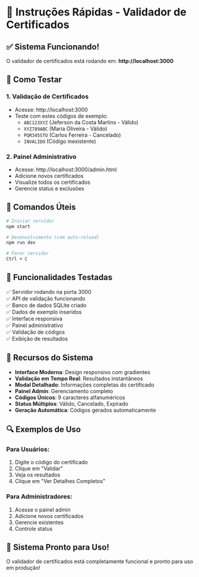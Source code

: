 # 🚀 Instruções Rápidas - Validador de Certificados

## ✅ Sistema Funcionando!

O validador de certificados está rodando em: **http://localhost:3000**

## 🎯 Como Testar

### 1. Validação de Certificados
- Acesse: http://localhost:3000
- Teste com estes códigos de exemplo:
  - `ABC123XYZ` (Jeferson da Costa Martins - Válido)
  - `XYZ789ABC` (Maria Oliveira - Válido)
  - `PQR345STU` (Carlos Ferreira - Cancelado)
  - `INVALIDO` (Código inexistente)

### 2. Painel Administrativo
- Acesse: http://localhost:3000/admin.html
- Adicione novos certificados
- Visualize todos os certificados
- Gerencie status e exclusões

## 🔧 Comandos Úteis

```bash
# Iniciar servidor
npm start

# Desenvolvimento (com auto-reload)
npm run dev

# Parar servidor
Ctrl + C
```

## 📱 Funcionalidades Testadas

✅ Servidor rodando na porta 3000  
✅ API de validação funcionando  
✅ Banco de dados SQLite criado  
✅ Dados de exemplo inseridos  
✅ Interface responsiva  
✅ Painel administrativo  
✅ Validação de códigos  
✅ Exibição de resultados  

## 🎨 Recursos do Sistema

- **Interface Moderna**: Design responsivo com gradientes
- **Validação em Tempo Real**: Resultados instantâneos
- **Modal Detalhado**: Informações completas do certificado
- **Painel Admin**: Gerenciamento completo
- **Códigos Únicos**: 9 caracteres alfanuméricos
- **Status Múltiplos**: Válido, Cancelado, Expirado
- **Geração Automática**: Códigos gerados automaticamente

## 🔍 Exemplos de Uso

### Para Usuários:
1. Digite o código do certificado
2. Clique em "Validar"
3. Veja os resultados
4. Clique em "Ver Detalhes Completos"

### Para Administradores:
1. Acesse o painel admin
2. Adicione novos certificados
3. Gerencie existentes
4. Controle status

## 🎉 Sistema Pronto para Uso!

O validador de certificados está completamente funcional e pronto para uso em produção! 